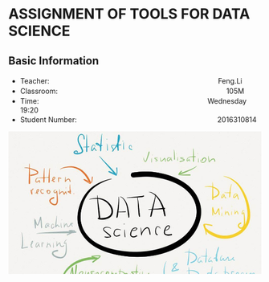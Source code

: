 # ASSIGNMENT OF TOOLS FOR DATA SCIENCE

## Basic Information

- Teacher:　　　　　　　　　　　　　　　　　　　　　　　　Feng.Li
- Classroom:　　　　　　　　　　　　　　　　　　　　　　　　105M
- Time:　　　　　　　　　　　　　　　　　　　　　　　　Wednesday 19:20
- Student Number:　　　　　　　　　　　　　　　　　　　　2016310814

![data science](https://github.com/hjhsouhmikoto/tds19/raw/dev/2016310814/timg.jpg)